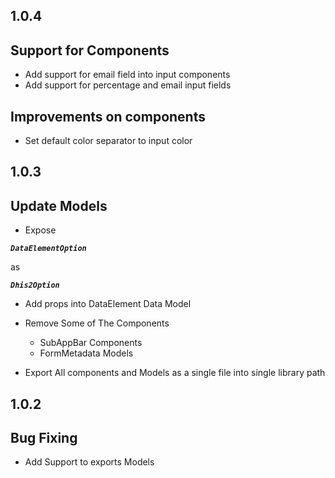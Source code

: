 

## 1.0.4


## Support for  Components  

 - Add support for email field into input components
 - Add support for percentage and email input fields
## Improvements on components
 - Set default color separator to input color  



## 1.0.3


## Update Models  

 

 -  Expose   <b><i>
``` 
DataElementOption 
``` 
</i></b>  as <b><i>

```
Dhis2Option

```
</i></b>
 -   Add props into DataElement Data Model
 -   Remove Some of The Components 
       -    SubAppBar Components
       -    FormMetadata Models

-    Export All components and Models as a single file into single library path

## 1.0.2


## Bug Fixing

 

 -  Add Support to exports Models 


